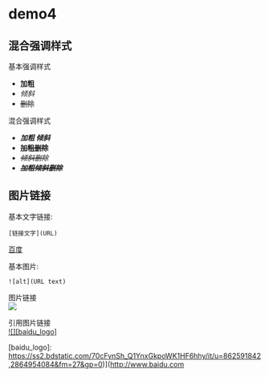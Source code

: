 # demo4

## 混合强调样式

基本强调样式

- **加粗**
- *倾斜*
- ~~删除~~

混合强调样式

- ***加粗 倾斜***
- **~~加粗删除~~**
- *~~倾斜删除~~*
- ***~~加粗倾斜删除~~***

## 图片链接

基本文字链接:  

    [链接文字](URL)
[百度](http://www.baidu.com)

基本图片:

    ![alt](URL text)
<!--![](https://ss2.bdstatic.com/70cFvnSh_Q1YnxGkpoWK1HF6hhy/it/u=862591842,2864954084&fm=27&gp=0)-->

图片链接  
[![](https://ss2.bdstatic.com/70cFvnSh_Q1YnxGkpoWK1HF6hhy/it/u=862591842,2864954084&fm=27&gp=0)](http://www.baidu.com)  

引用图片链接  
[![][baidu_logo]][baidu]


<!-- 本文中的链接 -->
[baidu]: http://www.baidu.com
[baidu_logo]: https://ss2.bdstatic.com/70cFvnSh_Q1YnxGkpoWK1HF6hhy/it/u=862591842,2864954084&fm=27&gp=0)](http://www.baidu.com












